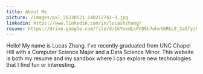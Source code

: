 ```yaml
---
title: About Me
picture: /images/pxl_20230521_140212741~3.jpg
linkedin: https://www.linkedin.com/in/lucashzhang/
resume: https://drive.google.com/file/d/1kYoxdLcPnO5h7ehvS6RkL8_2aIfyihdu/view
---
```

Hello! My name is Lucas Zhang. I've recently graduated from UNC Chapel Hill with a Computer Science Major and a Data Science Minor. This website is both my resume and my sandbox where I can explore new technologies that I find fun or interesting.